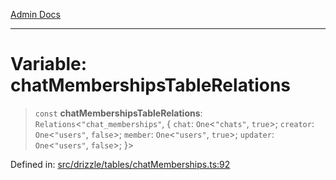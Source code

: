 [Admin Docs](/)

***

# Variable: chatMembershipsTableRelations

> `const` **chatMembershipsTableRelations**: `Relations`\<`"chat_memberships"`, \{ `chat`: `One`\<`"chats"`, `true`\>; `creator`: `One`\<`"users"`, `false`\>; `member`: `One`\<`"users"`, `true`\>; `updater`: `One`\<`"users"`, `false`\>; \}\>

Defined in: [src/drizzle/tables/chatMemberships.ts:92](https://github.com/PratapRathi/talawa-api/blob/d256975b8804135eeae09572d0d303ebdab3b3d4/src/drizzle/tables/chatMemberships.ts#L92)
